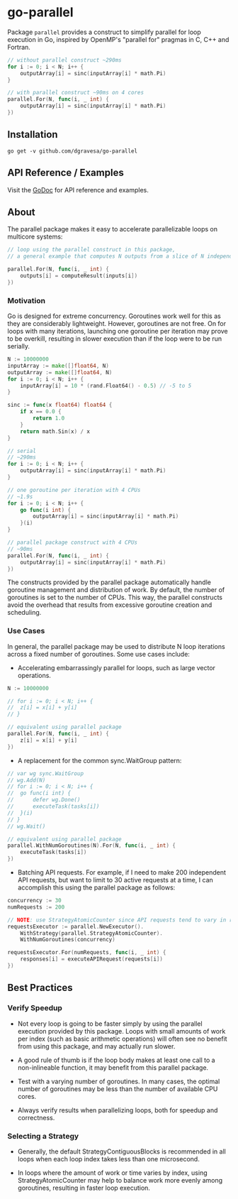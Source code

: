 # go-parallel

Package `parallel` provides a construct to simplify parallel for loop execution in Go,
inspired by OpenMP's "parallel for" pragmas in C, C++ and Fortran.

```go
// without parallel construct ~290ms
for i := 0; i < N; i++ {
    outputArray[i] = sinc(inputArray[i] * math.Pi)
}

// with parallel construct ~90ms on 4 cores
parallel.For(N, func(i, _ int) {
    outputArray[i] = sinc(inputArray[i] * math.Pi)
})
```

## Installation

```
go get -v github.com/dgravesa/go-parallel
```

## API Reference / Examples

Visit the [GoDoc](https://godoc.org/github.com/dgravesa/go-parallel/parallel) for API reference and examples.

## About

The parallel package makes it easy to accelerate parallelizable loops on multicore systems:

```go
// loop using the parallel construct in this package,
// a general example that computes N outputs from a slice of N independent inputs

parallel.For(N, func(i, _ int) {
    outputs[i] = computeResult(inputs[i])
})
```

### Motivation

Go is designed for extreme concurrency.
Goroutines work well for this as they are considerably lightweight.
However, goroutines are not free.
On for loops with many iterations, launching one goroutine per iteration may prove to be
overkill, resulting in slower execution than if the loop were to be run serially.

```go
N := 10000000
inputArray := make([]float64, N)
outputArray := make([]float64, N)
for i := 0; i < N; i++ {
    inputArray[i] = 10 * (rand.Float64() - 0.5) // -5 to 5
}

sinc := func(x float64) float64 {
    if x == 0.0 {
        return 1.0
    }
    return math.Sin(x) / x
}

// serial
// ~290ms
for i := 0; i < N; i++ {
    outputArray[i] = sinc(inputArray[i] * math.Pi)
}

// one goroutine per iteration with 4 CPUs
// ~1.9s
for i := 0; i < N; i++ {
    go func(i int) {
        outputArray[i] = sinc(inputArray[i] * math.Pi)
    }(i)
}

// parallel package construct with 4 CPUs
// ~90ms
parallel.For(N, func(i, _ int) {
    outputArray[i] = sinc(inputArray[i] * math.Pi)
})
```

The constructs provided by the parallel package automatically handle goroutine management and
distribution of work.
By default, the number of goroutines is set to the number of CPUs.
This way, the parallel constructs avoid the overhead that results from excessive goroutine
creation and scheduling.

### Use Cases

In general, the parallel package may be used to distribute N loop iterations across a fixed
number of goroutines. Some use cases include:

* Accelerating embarrassingly parallel for loops, such as large vector operations.

```go
N := 10000000

// for i := 0; i < N; i++ {
// 	z[i] = x[i] + y[i]
// }

// equivalent using parallel package
parallel.For(N, func(i, _ int) {
    z[i] = x[i] + y[i]
})
```

* A replacement for the common sync.WaitGroup pattern:

```go
// var wg sync.WaitGroup
// wg.Add(N)
// for i := 0; i < N; i++ {
// 	go func(i int) {
// 		defer wg.Done()
// 		executeTask(tasks[i])
// 	}(i)
// }
// wg.Wait()

// equivalent using parallel package
parallel.WithNumGoroutines(N).For(N, func(i, _ int) {
    executeTask(tasks[i])
})
```

* Batching API requests. For example, if I need to make 200 independent API requests, but want
to limit to 30 active requests at a time, I can accomplish this using the parallel package as
follows:

```go
concurrency := 30
numRequests := 200

// NOTE: use StrategyAtomicCounter since API requests tend to vary in response times
requestsExecutor := parallel.NewExecutor().
    WithStrategy(parallel.StrategyAtomicCounter).
    WithNumGoroutines(concurrency)

requestsExecutor.For(numRequests, func(i, _ int) {
    responses[i] = executeAPIRequest(requests[i])
})
```

## Best Practices

### Verify Speedup

* Not every loop is going to be faster simply by using the parallel execution provided by this
package. Loops with small amounts of work
per index (such as basic arithmetic operations) will often see no benefit from using this
package, and may actually run slower.

* A good rule of thumb is if the loop body makes at least one call to a non-inlineable
function, it may benefit from this parallel package.

* Test with a varying number of goroutines. In many cases, the optimal number of goroutines may
be less than the number of available CPU cores.

* Always verify results when parallelizing loops, both for speedup and correctness.

### Selecting a Strategy

* Generally, the default StrategyContiguousBlocks is recommended in all loops when each loop
index takes less than one microsecond.

* In loops where the amount of work or time varies by index, using StrategyAtomicCounter may
help to balance work more evenly among goroutines, resulting in faster loop execution.